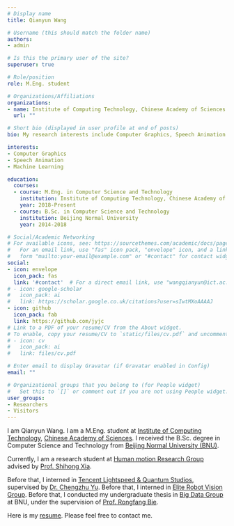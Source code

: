 ```yaml
---
# Display name
title: Qianyun Wang

# Username (this should match the folder name)
authors:
- admin

# Is this the primary user of the site?
superuser: true

# Role/position
role: M.Eng. student

# Organizations/Affiliations
organizations:
- name: Institute of Computing Technology, Chinese Academy of Sciences
  url: ""

# Short bio (displayed in user profile at end of posts)
bio: My research interests include Computer Graphics, Speech Animation and Machine Learning.

interests:
- Computer Graphics
- Speech Animation
- Machine Learning

education:
  courses:
  - course: M.Eng. in Computer Science and Technology
    institution: Institute of Computing Technology, Chinese Academy of Sciences
    year: 2018-Present
  - course: B.Sc. in Computer Science and Technology
    institution: Beijing Normal University
    year: 2014-2018

# Social/Academic Networking
# For available icons, see: https://sourcethemes.com/academic/docs/page-builder/#icons
#   For an email link, use "fas" icon pack, "envelope" icon, and a link in the
#   form "mailto:your-email@example.com" or "#contact" for contact widget.
social:
- icon: envelope
  icon_pack: fas
  link: '#contact'  # For a direct email link, use "wangqianyun@ict.ac.cn".
# - icon: google-scholar
#   icon_pack: ai
#   link: https://scholar.google.co.uk/citations?user=sIwtMXoAAAAJ
- icon: github
  icon_pack: fab
  link: https://github.com/jyjc
# Link to a PDF of your resume/CV from the About widget.
# To enable, copy your resume/CV to `static/files/cv.pdf` and uncomment the lines below.
# - icon: cv
#   icon_pack: ai
#   link: files/cv.pdf

# Enter email to display Gravatar (if Gravatar enabled in Config)
email: ""

# Organizational groups that you belong to (for People widget)
#   Set this to `[]` or comment out if you are not using People widget.
user_groups:
- Researchers
- Visitors
---
```


I am Qianyun Wang. I am a M.Eng. student at [Institute of Computing Technology](http://english.ict.cas.cn/), [Chinese Academy of Sciences](http://english.cas.cn/). I received the B.Sc. degree in Computer Science and Technology from [Beijing Normal University (BNU)](https://english.bnu.edu.cn/).

Currently, I am a research student at [Human motion Research Group](http://humanmotion.ict.ac.cn/en/index.html) advised by [Prof. Shihong Xia](http://humanmotion.ict.ac.cn/en/people/xiashihong.html).

Before that, I interned in [Tencent Lightspeed & Quantum Studios](https://guangzi.qq.com/), supervised by [Dr. Chengzhu Yu](https://sites.google.com/site/chengzhuyu0/home). Before that, I interned in [Elite Robot Vision Group](https://www.elibot.cn/en/#/). Before that, I conducted my undergraduate thesis in [Big Data Group](http://bigdata.bnu.edu.cn/) at BNU, under the supervision of [Prof. Rongfang Bie](https://ai.bnu.edu.cn/xygk/szdw/zgj/548.html).

Here is my [resume](resume.pdf). Please feel free to contact me.

